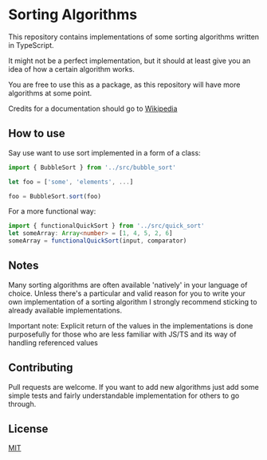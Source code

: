 # Sorting Algorithms

This repository contains implementations of some sorting algorithms written in TypeScript.

It might not be a perfect implementation, but it should at least give you an idea of how a certain algorithm works.

You are free to use this as a package, as this repository will have more algorithms at some point.

Credits for a documentation should go to [Wikipedia](https://en.wikipedia.org)

## How to use

Say use want to use sort implemented in a form of a class:

```typescript
import { BubbleSort } from '../src/bubble_sort'

let foo = ['some', 'elements', ...]

foo = BubbleSort.sort(foo)
```

For a more functional way:

```typescript
import { functionalQuickSort } from '../src/quick_sort'
let someArray: Array<number> = [1, 4, 5, 2, 6]
someArray = functionalQuickSort(input, comparator)
```

## Notes

Many sorting algorithms are often available 'natively' in your language of choice. Unless there's a particular and valid reason for you to write your own implementation of a sorting algorithm I strongly recommend sticking to already available implementations.

Important note: Explicit return of the values in the implementations is done purposefully for those who are less familiar with JS/TS and its way of handling referenced values

## Contributing

Pull requests are welcome. If you want to add new algorithms just add some simple tests and fairly understandable implementation for others to go through.

## License

[MIT](https://choosealicense.com/licenses/mit/)
